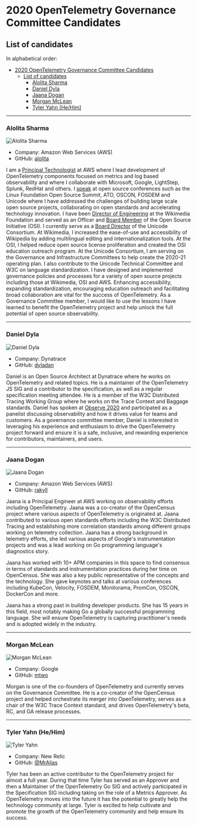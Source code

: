 # 2020 OpenTelemetry Governance Committee Candidates

## List of candidates

In alphabetical order:

- [2020 OpenTelemetry Governance Committee Candidates](#2020-opentelemetry-governance-committee-candidates)
  - [List of candidates](#list-of-candidates)
    - [Alolita Sharma](#alolita-sharma)
    - [Daniel Dyla](#daniel-dyla)
    - [Jaana Dogan](#jaana-dogan)
    - [Morgan McLean](#morgan-mclean)
    - [Tyler Yahn (He/Him)](#tyler-yahn-hehim)

---

### Alolita Sharma

![Alolita Sharma](static/alolita-sharma.png)

- Company: Amazon Web Services (AWS)
- GitHub: [alolita](https://github.com/alolita)

I am a [Principal Technologist](https://www.linkedin.com/in/alolita/) at AWS where I lead development of OpenTelemetry components focused on metrics and log based observability and where I collaborate with Microsoft, Google, LightStep, Splunk, RedHat and others. I [speak](https://alolitasharma.com/my-talks-and-presentations/) at open source conferences such as the Linux Foundation Open Source Summit, ATO, OSCON, FOSDEM and Unicode where I have addressed the challenges of building large scale open source projects, collaborating on open standards and accelerating technology innovation. I have been [Director of Engineering](https://www.mediawiki.org/wiki/User:Alolitas) at the Wikimedia Foundation and served as an Officer and [Board Member](https://en.wikipedia.org/wiki/Open_Source_Initiative) of the Open Source Initiative (OSI). I currently serve as a [Board Director](https://unicode.org/consortium/directors.html) of the Unicode Consortium. At Wikimedia, I increased the ease-of-use and accessibility of Wikipedia by adding multilingual editing and internationalization tools. At the OSI, I helped reduce open source license proliferation and created the OSI education outreach program. At the Unicode Consortium, I am serving on the Governance and Infrastructure Committees to help create the 2020-21 operating plan. I also contribute to the Unicode Technical Committee and W3C on language standardization. I have designed and implemented governance policies and processes for a variety of open source projects including those at Wikimedia, OSI and AWS. Enhancing accessibility, expanding standardization, encouraging education outreach and facilitating broad collaboration are vital for the success of OpenTelemetry. As a Governance Committee member, I would like to use the lessons I have learned to benefit the OpenTelemetry project and help unlock the full potential of open source observability.

---

### Daniel Dyla

![Daniel Dyla](static/daniel-dyla.jpg)

- Company: Dynatrace
- GitHub: [dyladan](https://github.com/dyladan)

Daniel is an Open Source Architect at Dynatrace where he works on OpenTelemetry and related topics. He is a maintainer of the OpenTelemetry JS SIG and a contributor to the specification, as well as a regular specification meeting attendee. He is a member of the W3C Distributed Tracing Working Group where he works on the Trace Context and Baggage standards. Daniel has spoken at [Observe 2020](https://observe2020.io/) and participated as a panelist discussing observability and how it drives value for teams and customers. As a governance committee member, Daniel is interested in leveraging his experience and enthusiasm to drive the OpenTelemetry project forward and ensure it is a safe, inclusive, and rewarding experience for contributors, maintainers, and users.

---

### Jaana Dogan

![Jaana Dogan](static/jaana-dogan.jpeg)

- Company: Amazon Web Services (AWS)
- GitHub: [rakyll](https://github.com/rakyll)

Jaana is a Principal Engineer at AWS working on observability efforts
including OpenTelemetry. Jaana was a co-creator of the OpenCensus project
where various aspects of OpenTelemetry is originated at. 
Jaana contributed to various open standards efforts including
the W3C Distributed Tracing and establishing more correlation
standards among different groups working on telemetry collection.
Jaana has a strong background in telemetry efforts, she led
various aspects of Google's instrumentation projects and was a lead
working on Go programming language's diagnostics story.

Jaana has worked with 10+ APM companies in this space to find consensus in
terms of standards and instrumentation practices during her time 
on OpenCensus. She was also a key public representative of the concepts
and the technology. She gave keynotes and talks at various conferences
including KubeCon, Velocity, FOSDEM, Monitorama, PromCon, OSCON,
DockerCon and more.

Jaana has a strong past in building developer products.
She has 15 years in this field, most notably making Go a
globally successful programming language. She will ensure OpenTelemetry
is capturing practitioner's needs and is adopted widely in the industry.

---

### Morgan McLean

![Morgan McLean](static/morgan-mclean.png)

- Company: Google
- GitHub: [mtwo](https://github.com/mtwo)

Morgan is one of the co-founders of OpenTelemetry and currently serves on the
Governance Committee. He is a co-creator of the OpenCensus project and
helped orchestrate its merger into OpenTelemetry, serves as a chair
of the W3C Trace Context standard, and drives OpenTelemetry's beta, RC, and
GA release processes.

---

### Tyler Yahn (He/Him)

![Tyler Yahn](static/tyler-yahn.jpeg)

- Company: New Relic
- GitHub: [@MrAlias](https://github.com/MrAlias)

Tyler has been an active contributor to the OpenTelemetry project for almost a
full year. During that time Tyler has served as an Approver and then a Maintainer
of the OpenTelemetry Go SIG and actively participated in the Specification SIG
including taking on the role of a Metrics Approver. As OpenTelemetry moves into
the future it has the potential to greatly help the technology community at large.
Tyler is excited to help cultivate and promote the growth of the OpenTelemetry
community and help ensure its success.
